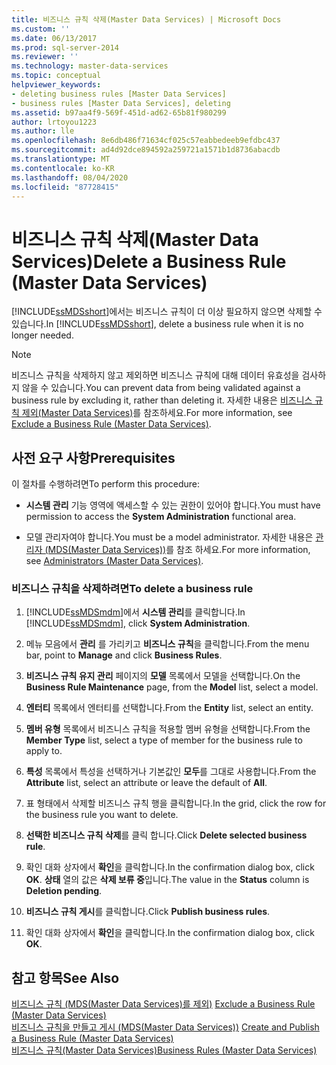 ```yaml
---
title: 비즈니스 규칙 삭제(Master Data Services) | Microsoft Docs
ms.custom: ''
ms.date: 06/13/2017
ms.prod: sql-server-2014
ms.reviewer: ''
ms.technology: master-data-services
ms.topic: conceptual
helpviewer_keywords:
- deleting business rules [Master Data Services]
- business rules [Master Data Services], deleting
ms.assetid: b97aa4f9-569f-451d-ad62-65b81f980299
author: lrtoyou1223
ms.author: lle
ms.openlocfilehash: 8e6db486f71634cf025c57eabbedeeb9efdbc437
ms.sourcegitcommit: ad4d92dce894592a259721a1571b1d8736abacdb
ms.translationtype: MT
ms.contentlocale: ko-KR
ms.lasthandoff: 08/04/2020
ms.locfileid: "87728415"
---
```

# <a name="delete-a-business-rule-master-data-services"></a><span data-ttu-id="963c2-102">비즈니스 규칙 삭제(Master Data Services)</span><span class="sxs-lookup"><span data-stu-id="963c2-102">Delete a Business Rule (Master Data Services)</span></span>
  <span data-ttu-id="963c2-103">[!INCLUDE[ssMDSshort](../includes/ssmdsshort-md.md)]에서는 비즈니스 규칙이 더 이상 필요하지 않으면 삭제할 수 있습니다.</span><span class="sxs-lookup"><span data-stu-id="963c2-103">In [!INCLUDE[ssMDSshort](../includes/ssmdsshort-md.md)], delete a business rule when it is no longer needed.</span></span>  
  
> [!NOTE]  
>  <span data-ttu-id="963c2-104">비즈니스 규칙을 삭제하지 않고 제외하면 비즈니스 규칙에 대해 데이터 유효성을 검사하지 않을 수 있습니다.</span><span class="sxs-lookup"><span data-stu-id="963c2-104">You can prevent data from being validated against a business rule by excluding it, rather than deleting it.</span></span> <span data-ttu-id="963c2-105">자세한 내용은 [비즈니스 규칙 제외&#40;Master Data Services&#41;](exclude-a-business-rule-master-data-services.md)를 참조하세요.</span><span class="sxs-lookup"><span data-stu-id="963c2-105">For more information, see [Exclude a Business Rule &#40;Master Data Services&#41;](exclude-a-business-rule-master-data-services.md).</span></span>  
  
## <a name="prerequisites"></a><span data-ttu-id="963c2-106">사전 요구 사항</span><span class="sxs-lookup"><span data-stu-id="963c2-106">Prerequisites</span></span>  
 <span data-ttu-id="963c2-107">이 절차를 수행하려면</span><span class="sxs-lookup"><span data-stu-id="963c2-107">To perform this procedure:</span></span>  
  
-   <span data-ttu-id="963c2-108">**시스템 관리** 기능 영역에 액세스할 수 있는 권한이 있어야 합니다.</span><span class="sxs-lookup"><span data-stu-id="963c2-108">You must have permission to access the **System Administration** functional area.</span></span>  
  
-   <span data-ttu-id="963c2-109">모델 관리자여야 합니다.</span><span class="sxs-lookup"><span data-stu-id="963c2-109">You must be a model administrator.</span></span> <span data-ttu-id="963c2-110">자세한 내용은 [관리자 &#40;MDS(Master Data Services)&#41;](../../2014/master-data-services/administrators-master-data-services.md)를 참조 하세요.</span><span class="sxs-lookup"><span data-stu-id="963c2-110">For more information, see [Administrators &#40;Master Data Services&#41;](../../2014/master-data-services/administrators-master-data-services.md).</span></span>  
  
### <a name="to-delete-a-business-rule"></a><span data-ttu-id="963c2-111">비즈니스 규칙을 삭제하려면</span><span class="sxs-lookup"><span data-stu-id="963c2-111">To delete a business rule</span></span>  
  
1.  <span data-ttu-id="963c2-112">[!INCLUDE[ssMDSmdm](../includes/ssmdsmdm-md.md)]에서 **시스템 관리**를 클릭합니다.</span><span class="sxs-lookup"><span data-stu-id="963c2-112">In [!INCLUDE[ssMDSmdm](../includes/ssmdsmdm-md.md)], click **System Administration**.</span></span>  
  
2.  <span data-ttu-id="963c2-113">메뉴 모음에서 **관리** 를 가리키고 **비즈니스 규칙**을 클릭합니다.</span><span class="sxs-lookup"><span data-stu-id="963c2-113">From the menu bar, point to **Manage** and click **Business Rules**.</span></span>  
  
3.  <span data-ttu-id="963c2-114">**비즈니스 규칙 유지 관리** 페이지의 **모델** 목록에서 모델을 선택합니다.</span><span class="sxs-lookup"><span data-stu-id="963c2-114">On the **Business Rule Maintenance** page, from the **Model** list, select a model.</span></span>  
  
4.  <span data-ttu-id="963c2-115">**엔터티** 목록에서 엔터티를 선택합니다.</span><span class="sxs-lookup"><span data-stu-id="963c2-115">From the **Entity** list, select an entity.</span></span>  
  
5.  <span data-ttu-id="963c2-116">**멤버 유형** 목록에서 비즈니스 규칙을 적용할 멤버 유형을 선택합니다.</span><span class="sxs-lookup"><span data-stu-id="963c2-116">From the **Member Type** list, select a type of member for the business rule to apply to.</span></span>  
  
6.  <span data-ttu-id="963c2-117">**특성** 목록에서 특성을 선택하거나 기본값인 **모두**를 그대로 사용합니다.</span><span class="sxs-lookup"><span data-stu-id="963c2-117">From the **Attribute** list, select an attribute or leave the default of **All**.</span></span>  
  
7.  <span data-ttu-id="963c2-118">표 형태에서 삭제할 비즈니스 규칙 행을 클릭합니다.</span><span class="sxs-lookup"><span data-stu-id="963c2-118">In the grid, click the row for the business rule you want to delete.</span></span>  
  
8.  <span data-ttu-id="963c2-119">**선택한 비즈니스 규칙 삭제**를 클릭 합니다.</span><span class="sxs-lookup"><span data-stu-id="963c2-119">Click **Delete selected business rule**.</span></span>  
  
9. <span data-ttu-id="963c2-120">확인 대화 상자에서 **확인**을 클릭합니다.</span><span class="sxs-lookup"><span data-stu-id="963c2-120">In the confirmation dialog box, click **OK**.</span></span> <span data-ttu-id="963c2-121">**상태** 열의 값은 **삭제 보류 중**입니다.</span><span class="sxs-lookup"><span data-stu-id="963c2-121">The value in the **Status** column is **Deletion pending**.</span></span>  
  
10. <span data-ttu-id="963c2-122">**비즈니스 규칙 게시**를 클릭합니다.</span><span class="sxs-lookup"><span data-stu-id="963c2-122">Click **Publish business rules**.</span></span>  
  
11. <span data-ttu-id="963c2-123">확인 대화 상자에서 **확인**을 클릭합니다.</span><span class="sxs-lookup"><span data-stu-id="963c2-123">In the confirmation dialog box, click **OK**.</span></span>  
  
## <a name="see-also"></a><span data-ttu-id="963c2-124">참고 항목</span><span class="sxs-lookup"><span data-stu-id="963c2-124">See Also</span></span>  
 <span data-ttu-id="963c2-125">[비즈니스 규칙 &#40;MDS(Master Data Services)를 제외&#41;](exclude-a-business-rule-master-data-services.md) </span><span class="sxs-lookup"><span data-stu-id="963c2-125">[Exclude a Business Rule &#40;Master Data Services&#41;](exclude-a-business-rule-master-data-services.md) </span></span>  
 <span data-ttu-id="963c2-126">[비즈니스 규칙을 만들고 게시 &#40;MDS(Master Data Services)&#41;](../../2014/master-data-services/create-and-publish-a-business-rule-master-data-services.md) </span><span class="sxs-lookup"><span data-stu-id="963c2-126">[Create and Publish a Business Rule &#40;Master Data Services&#41;](../../2014/master-data-services/create-and-publish-a-business-rule-master-data-services.md) </span></span>  
 [<span data-ttu-id="963c2-127">비즈니스 규칙&#40;Master Data Services&#41;</span><span class="sxs-lookup"><span data-stu-id="963c2-127">Business Rules &#40;Master Data Services&#41;</span></span>](../../2014/master-data-services/business-rules-master-data-services.md)  
  
  
